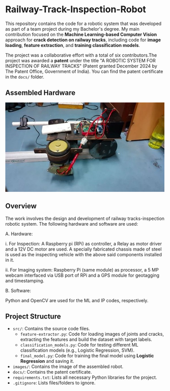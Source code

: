 # Railway-Track-Inspection-Robot
This repository contains the code for a robotic system that was developed as part of a team project during my Bachelor's degree. My main contribution focused on the **Machine Learning-based Computer Vision** approach for **crack detection on railway tracks**, including code for **image loading**, **feature extraction**, and **training classification models**.

The project was a collaborative effort with a total of six contributors.The project was awarded a **patent** under the title "A ROBOTIC SYSTEM FOR INSPECTION OF RAILWAY TRACKS" (Patent granted December 2024 by The Patent Office, Government of India). You can find the patent certificate in the `docs/` folder.

## Assembled Hardware

<img src="img/Assembly_view1.jpg" alt="Assembled Robot" width="500"/>

## Overview
The work involves the design and development of railway tracks-inspection robotic system. The following hardware and software are used:

A. Hardware:

  i. For Inspection: A Raspberry pi (RPi) as controller, a Relay as motor driver and a 12V DC motor are used. A specially fabricated chassis made of steel is used as the inspecting vehicle with the above said components installed in it.
  
  ii. For Imaging system: Raspberry Pi (same module) as processor, a 5 MP webcam interfaced via USB port of RPi and a GPS module for geotagging and timestamping.
  
B. Software: 

Python and OpenCV are used for the ML and IP codes, respectively.


## Project Structure

- `src/`: Contains the source code files.
  - `feature-extractor.py`: Code for loading images of joints and cracks, extracting the features and build the dataset with target labels.
  - `classification_models.py`: Code for testing different ML classification models (e.g., Logistic Regression, SVM).
  - `final_model.py`: Code for training the final model using **Logistic Regression** and saving it.
- `images/`: Contains the image of the assembled robot.
- `docs/`: Contains the patent certificate.
- `requirements.txt`: Lists all necessary Python libraries for the project.
- `.gitignore`: Lists files/folders to ignore.
